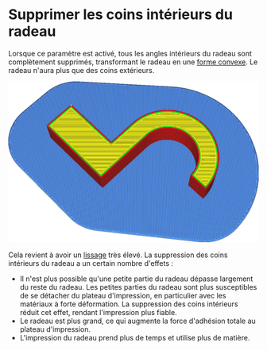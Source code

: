 Supprimer les coins intérieurs du radeau
====
Lorsque ce paramètre est activé, tous les angles intérieurs du radeau sont complètement supprimés, transformant le radeau en une [forme convexe](https://fr.wikipedia.org/wiki/Ensemble_convexe). Le radeau n'aura plus que des coins extérieurs.

![Le radeau ne suit plus la forme du modèle.](../../../articles/images/raft_remove_inside_corners.png)

Cela revient à avoir un [lissage](../platform_adhesion/raft_smoothing.md) très élevé. La suppression des coins intérieurs du radeau a un certain nombre d'effets :
* Il n'est plus possible qu'une petite partie du radeau dépasse largement du reste du radeau. Les petites parties du radeau sont plus susceptibles de se détacher du plateau d'impression, en particulier avec les matériaux à forte déformation. La suppression des coins intérieurs réduit cet effet, rendant l'impression plus fiable.
* Le radeau est plus grand, ce qui augmente la force d'adhésion totale au plateau d'impression.
* L'impression du radeau prend plus de temps et utilise plus de matière.
